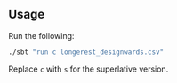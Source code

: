 Usage
-----

Run the following:

``` bash
./sbt "run c longerest_designwards.csv"
```

Replace `c` with `s` for the superlative version.

